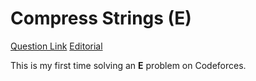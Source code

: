 # Compress Strings (E)
[Question Link](https://codeforces.com/contest/1200/problem/E)
[Editorial](https://codeforces.com/blog/entry/69035)

This is my first time solving an **E** problem on Codeforces.
